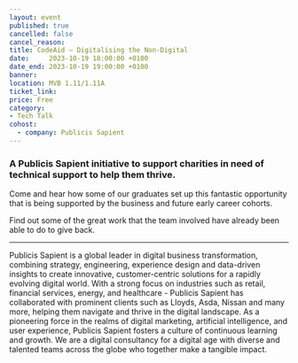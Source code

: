 ```yaml
---
layout: event
published: true
cancelled: false
cancel_reason:
title: CodeAid – Digitalising the Non-Digital
date:     2023-10-19 18:00:00 +0100
date_end: 2023-10-19 19:00:00 +0100
banner:
location: MVB 1.11/1.11A
ticket_link:
price: Free
category:
- Tech Talk
cohost:
  - company: Publicis Sapient
---
```


### A Publicis Sapient initiative to support charities in need of technical support to help them thrive.

Come and hear how some of our graduates set up this fantastic opportunity that is being supported by the business and future early career cohorts.

Find out some of the great work that the team involved have already been able to do to give back.

---

Publicis Sapient is a global leader in digital business transformation, combining strategy, engineering, experience design and data-driven insights to create innovative, customer-centric solutions for a rapidly evolving digital world. With a strong focus on industries such as retail, financial services, energy, and healthcare - Publicis Sapient has collaborated with prominent clients such as Lloyds, Asda, Nissan and many more, helping them navigate and thrive in the digital landscape. As a pioneering force in the realms of digital marketing, artificial intelligence, and user experience, Publicis Sapient fosters a culture of continuous learning and growth.  We are a digital consultancy for a digital age with diverse and talented teams across the globe who together make a tangible impact.